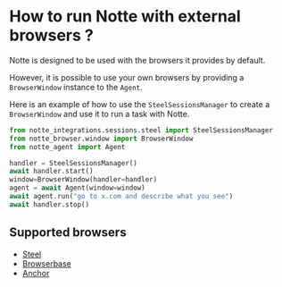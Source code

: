 # How to run Notte with external browsers ?

Notte is designed to be used with the browsers it provides by default.

However, it is possible to use your own browsers by providing a `BrowserWindow` instance to the `Agent`.

Here is an example of how to use the `SteelSessionsManager` to create a `BrowserWindow` and use it to run a task with Notte.

```python
from notte_integrations.sessions.steel import SteelSessionsManager
from notte_browser.window import BrowserWindow
from notte_agent import Agent

handler = SteelSessionsManager()
await handler.start()
window=BrowserWindow(handler=handler)
agent = await Agent(window=window)
await agent.run("go to x.com and describe what you see")
await handler.stop()
```

## Supported browsers

- [Steel](https://steel.dev/)
- [Browserbase](https://browserbase.com/)
- [Anchor](https://anchorbrowser.io/)
